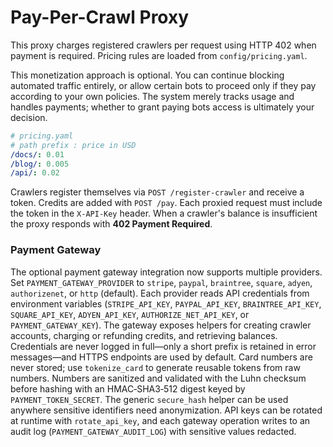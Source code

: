 # Pay-Per-Crawl Proxy

This proxy charges registered crawlers per request using HTTP 402 when payment is required. Pricing rules are loaded from `config/pricing.yaml`.

This monetization approach is optional. You can continue blocking automated
traffic entirely, or allow certain bots to proceed only if they pay according to
your own policies. The system merely tracks usage and handles payments; whether
to grant paying bots access is ultimately your decision.

```yaml
# pricing.yaml
# path prefix : price in USD
/docs/: 0.01
/blog/: 0.005
/api/: 0.02
```

Crawlers register themselves via `POST /register-crawler` and receive a token. Credits are added with `POST /pay`. Each proxied request must include the token in the `X-API-Key` header. When a crawler's balance is insufficient the proxy responds with **402 Payment Required**.

### Payment Gateway

The optional payment gateway integration now supports multiple providers. Set
`PAYMENT_GATEWAY_PROVIDER` to `stripe`, `paypal`, `braintree`, `square`,
`adyen`, `authorizenet`, or `http` (default). Each provider reads API
credentials from environment variables (`STRIPE_API_KEY`, `PAYPAL_API_KEY`,
`BRAINTREE_API_KEY`, `SQUARE_API_KEY`, `ADYEN_API_KEY`,
`AUTHORIZE_NET_API_KEY`, or `PAYMENT_GATEWAY_KEY`). The gateway exposes helpers for
creating crawler accounts, charging or refunding credits, and retrieving
balances. Credentials are never logged in full—only a short prefix is retained
in error messages—and HTTPS endpoints are used by default. Card numbers are
never stored; use `tokenize_card` to generate reusable tokens from raw numbers.
Numbers are sanitized and validated with the Luhn checksum before hashing with
an HMAC‑SHA3‑512 digest keyed by `PAYMENT_TOKEN_SECRET`. The generic
`secure_hash` helper can be used anywhere sensitive identifiers need
anonymization. API keys can be rotated at runtime with `rotate_api_key`, and
each gateway operation writes to an audit log (`PAYMENT_GATEWAY_AUDIT_LOG`) with
sensitive values redacted.

